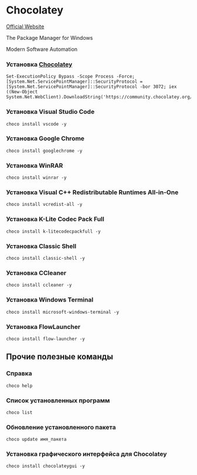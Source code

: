 # Chocolatey

[Official Website](https://chocolatey.org/)

The Package Manager for Windows

Modern Software Automation


### Установка [Chocolatey](https://chocolatey.org/install)

```
Set-ExecutionPolicy Bypass -Scope Process -Force; [System.Net.ServicePointManager]::SecurityProtocol = [System.Net.ServicePointManager]::SecurityProtocol -bor 3072; iex ((New-Object System.Net.WebClient).DownloadString('https://community.chocolatey.org/install.ps1'))
```
### Установка Visual Studio Code
```
choco install vscode -y
```
### Установка Google Chrome
```
choco install googlechrome -y
```
### Установка WinRAR
```
choco install winrar -y
```
### Установка Visual C++ Redistributable Runtimes All-in-One
```
choco install vcredist-all -y
```
### Установка K-Lite Codec Pack Full
```
choco install k-litecodecpackfull -y
```

### Установка Classic Shell
```
choco install classic-shell -y
```
### Установка CCleaner
```
choco install ccleaner -y
```
### Установка Windows Terminal
```
choco install microsoft-windows-terminal -y
```
### Установка FlowLauncher
```
choco install flow-launcher -y
```

## Прочие полезные команды

### Справка
```
choco help
```

### Список установленных программ

```
choco list
```

### Обновление установленного пакета
```
choco update имя_пакета
```

### Установка графического интерфейса для Chocolatey
```
choco install chocolateygui -y
```